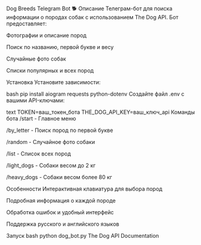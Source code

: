 Dog Breeds Telegram Bot 🐕
Описание
Телеграм-бот для поиска информации о породах собак с использованием The Dog API. Бот предоставляет:

Фотографии и описание пород

Поиск по названию, первой букве и весу

Случайные фото собак

Списки популярных и всех пород

Установка
Установите зависимости:

bash
pip install aiogram requests python-dotenv
Создайте файл .env с вашими API-ключами:

text
TOKEN=ваш_токен_бота
THE_DOG_API_KEY=ваш_ключ_api
Команды бота
/start - Главное меню

/by_letter - Поиск пород по первой букве

/random - Случайное фото собаки

/list - Список всех пород

/light_dogs - Собаки весом до 2 кг

/heavy_dogs - Собаки весом более 80 кг

Особенности
Интерактивная клавиатура для выбора пород

Подробная информация о каждой породе

Обработка ошибок и удобный интерфейс

Поддержка русского и английского языков

Запуск
bash
python dog_bot.py
The Dog API Documentation
